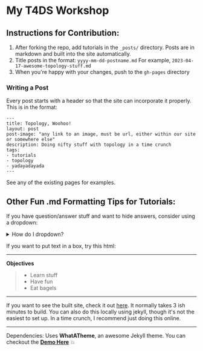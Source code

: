 # My T4DS Workshop

## Instructions for Contribution:

1. After forking the repo, add tutorials in the `_posts/` directory. Posts are in markdown and built into the site automatically.
2. Title posts in the format: `yyyy-mm-dd-postname.md` For example, `2023-04-17-awesome-topology-stuff.md`
3. When you're happy with your changes, push to the `gh-pages` directory

### Writing a Post

Every post starts with a header so that the site can incorporate it properly. This is in the format:

```
---
title: Topology, Woohoo!
layout: post
post-image: "any link to an image, must be url, either within our site or somewhere else"
description: Doing nifty stuff with topology in a time crunch
tags:
- tutorials
- topology
- yadayadayada
---
```

See any of the existing pages for examples.

## Other Fun .md Formatting Tips for Tutorials:

If you have question/answer stuff and want to hide answers, consider using a dropdown:

<details>
<summary>How do I dropdown?</summary>
<br>
This is how you dropdown.

```
<details>
<summary>How do I dropdown?</summary>
<br>
This is how you dropdown.
</details>
```

</details>

If you want to put text in a box, try this html:

___
**Objectives**
> - Learn stuff
> - Have fun
> - Eat bagels
___


If you want to see the built site, check it out 
[here](https://comptag.github.io/t4ds/). It normally takes 3 ish minutes to build.
You can also do this locally using jekyll, though it's not the easiest to set up. 
In a time crunch, I recommend just doing this online.

---

Dependencies: Uses **WhatATheme**, an awesome Jekyll theme. You can checkout the [**Demo Here**](https://thedevslot.github.io/WhatATheme/) :boom:
